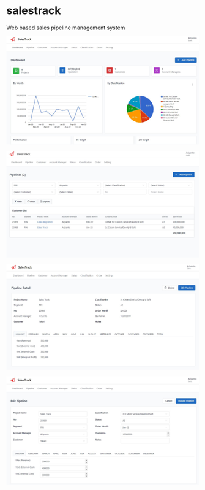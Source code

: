 # salestrack
 
Web based sales pipeline management system

![Alt text](https://github.com/neonerdy/salestrack/blob/main/dashboard.JPG "Dashboard")


![Alt text](https://github.com/neonerdy/salestrack/blob/main/pipeline.JPG "Pipeline")


![Alt text](https://github.com/neonerdy/salestrack/blob/main/detail.JPG "Detail")


![Alt text](https://github.com/neonerdy/salestrack/blob/main/edit.JPG "Edit")
